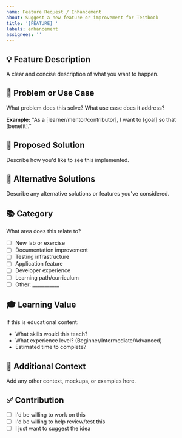 ```yaml
---
name: Feature Request / Enhancement
about: Suggest a new feature or improvement for Testbook
title: '[FEATURE] '
labels: enhancement
assignees: ''
---
```


## 💡 Feature Description

A clear and concise description of what you want to happen.

## 🎯 Problem or Use Case

What problem does this solve? What use case does it address?

**Example:**
"As a [learner/mentor/contributor], I want to [goal] so that [benefit]."

## 🔧 Proposed Solution

Describe how you'd like to see this implemented.

## 🔄 Alternative Solutions

Describe any alternative solutions or features you've considered.

## 📚 Category

What area does this relate to?

- [ ] New lab or exercise
- [ ] Documentation improvement
- [ ] Testing infrastructure
- [ ] Application feature
- [ ] Developer experience
- [ ] Learning path/curriculum
- [ ] Other: ___________

## 🎓 Learning Value

If this is educational content:
- What skills would this teach?
- What experience level? (Beginner/Intermediate/Advanced)
- Estimated time to complete?

## 📝 Additional Context

Add any other context, mockups, or examples here.

## ✅ Contribution

- [ ] I'd be willing to work on this
- [ ] I'd be willing to help review/test this
- [ ] I just want to suggest the idea
